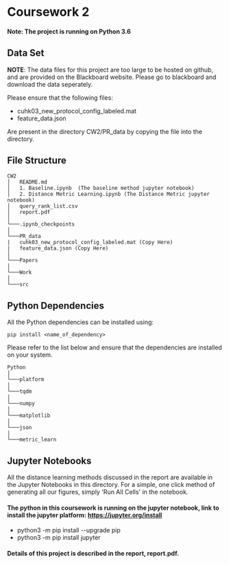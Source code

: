 # Coursework 2

#### Note: The project is running on Python 3.6 

## Data Set

__NOTE__: The data files for this project are too large to be hosted on github, and are provided on the Blackboard website. Please go to blackboard and download the data seperately.

Please ensure that the following files:

* cuhk03_new_protocol_config_labeled.mat
* feature_data.json

Are present in the directory CW2/PR_data by copying the file into the directory.

## File Structure 

```
CW2
│   README.md 
│   1. Baseline.ipynb  (The baseline method jupyter notebook)  
│   2. Distance Metric Learning.ipynb (The Distance Metric jupyter notebook)
│   query_rank_list.csv
│   report.pdf
│
└───.ipynb_checkpoints
│   
└───PR_data
|   cuhk03_new_protocol_config_labeled.mat (Copy Here)
|   feature_data.json (Copy Here)
│ 
└───Papers
│ 
└───Work
│ 
└───src
```

## Python Dependencies

All the Python dependencies can be installed using:

```
pip install <name_of_dependency>
```

Please refer to the list below and ensure that the dependencies are installed on your system.

```
Python
│
└───platform
│   
└───tqdm
│ 
└───numpy
│ 
└───matplotlib
│ 
└───json
│ 
└───metric_learn
```
## Jupyter Notebooks

All the distance learning methods discussed in the report are available in the Jupyter Notebooks in this directory. For a simple, one click method of generating all our figures, simply 'Run All Cells' in the notebook.

#### The python in this coursework is running on the jupyter notebook, link to install the jupyter platform: https://jupyter.org/install

* python3 -m pip install --upgrade pip
* python3 -m pip install jupyter

#### Details of this project is described in the report, report.pdf. 


